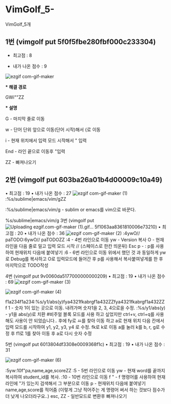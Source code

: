 # VimGolf_5-
VimGolf_5개

## 1번 (vimgolf put 5f0f5fbe280fbf000c233304)

* 최고점 : 8

* 내가 나온 점수 : 9

![ezgif com-gif-maker](https://user-images.githubusercontent.com/86939460/143795552-6680e11a-060d-4d94-a83e-10781cdcd459.gif)

  __* 해결 경로__

  GWi"<kEnd>"<Esc>ZZ
  
  __* 설명__
  
  G - 마지막 줄로 이동
  
  w - 단어 단위 앞으로 이동(단어 시작)해서 {로 이동
  
  i -  현재 위치에서 입력 모드 시작해서 " 입력
  
  End - 라인 끝으로 이동후 "입력
  
  ZZ - 빠져나오기
  
## 2번 (vimgolf put 603ba26a01b4d00009c10a49)
• 최고점 : 19
• 내가 나온 점수 : 27
![ezgif com-gif-maker (1)](https://user-images.githubusercontent.com/86939460/143795566-fdff0538-bb3d-459b-a98c-08f69fc1e490.gif)
:%s/sublime\|emacs/vim/g<CR>ZZ
  
  :%s/sublime\|emacs/vim/g - sublim or emacs를 vim으로 바꾼다. 
  
  %s/sublime\|emacs/vim/g
3번 (vimgolf put ![Uploading ezgif.com-gif-maker (1).gif…]()
5f1063aa8361810006e73210)
• 최고점 : 20
• 내가 나온 점수 : 36
![ezgif com-gif-maker (2)](https://user-images.githubusercontent.com/86939460/143795571-0b231553-fcf1-4080-a90b-ec42d7571d03.gif)
:4<CR>ywO// <Esc>paTODO<Esc>:6<CR>ywO// <Esc>paTODO<Esc>ZZ
  :4 - 4번 라인으로 이동
  yw - Version 복사
  O - 현재 라인을 다음 줄로 밀고 입력 모드 시작
  // (스페이스로 한칸 띄운뒤) Esc p - : p를 사용하여 현재위치 다음에 붙여넣기
  :6 - 6번 라인으로 이동
  위에서 했던 것 과 동일하게 yw로 Debug를 복사하고 O로 입력모드에 들어간 후 p를 사용해서 복사붙여넣게를 한 후 마지막으로 TODO작성

4번 (vimgolf put 9v0060da5177000000000209)
• 최고점 : 19
• 내가 나온 점수 : 69
![ezgif com-gif-maker (3)](https://user-images.githubusercontent.com/86939460/143795580-a5950b00-bbf9-461b-9e49-b5ec02f4b73b.gif)

![ezgif com-gif-maker (4)](https://user-images.githubusercontent.com/86939460/143795583-862f1c3a-cbaa-41ab-8259-34fcf07a2284.gif)

<Down>f1a<Down><BS>2<Down><BS>3<Down><BS>4<Esc><Down>f1a<Down><BS>2<Down><BS>3<Down><BS>4<Esc>:%s/y1/abs(y)<CR>fya4<Up><Left>3<Up><Left>2<Up><Left>1<Esc>fka<Down><BS>b<Down><BS>r<Down><BS>g<Esc>f1a<BS>4<Up><BS>3<Up><BS>2<Esc>ZZ<CR>fya4<Up><Left>3<Up><Left>2<Up><Left>1<Esc>fka<Down><BS>b<Down><BS>r<Down><BS>g<Esc>f1a<BS>4<Up><BS>3<Up><BS>2<Esc>ZZ
  f 1 - 숫자 1이 있는 곳으로 이동.
  내려가며 숫자1을 2, 3, 4으로을 수정.
  :%s/y1/abs(y) - y1을 abs(y)로 치환    #비주얼 블록 모드를 사용 하고 싶었지만 ctrl+v, ctrl+q를 사용해도 사용이 안 되었습니다.. 
  후에 fy로 ㅛ를 찾아 이동 하고 a로 현재 위치 다음 칸에서 입력 모드를 시작하여 y1, y2, y3, y4 로 수정.
  fk로 k로 이동 a를 눌러 k를 b, r, g로 수정 후 f1로 1를 찾아 이동 후 a로 다시 숫자 수정
  
5번 (vimgolf put 6013804df3308e0009368f1c)
• 최고점 : 19
• 내가 나온 점수 : 31

![ezgif com-gif-maker (6)](https://user-images.githubusercontent.com/86939460/143796277-71a5e120-994e-4707-b2a3-ec623f7a7edc.gif)

:5<CR>yw:10<CR>f"pa,name,age,score<Esc>ZZ
  :5 - 5번 라인으로 이동
  yw - 현재 word를 끝까지 복사하여 student_id를 복사.
  :10 - 10번 라인으로 이동
  f " - f 명령어를 사용하여 현재 라인에 "가 있는지 검색해서 그 부분으로 이동
  p - 현재위치 다음에 붙여넣기
  name,age,score를 적어줌 (이렇게 그냥 적어주는 게 명령어 써서 하는 것보다 점수가 더 낮게 나오더라구요..)
  esc, ZZ - 일반모드로 변환후 빠져나오기
  
